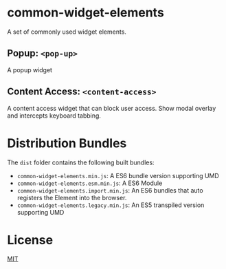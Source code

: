 # common-widget-elements

A set of commonly used widget elements.

## Popup: `<pop-up>`

A popup widget

## Content Access: `<content-access>`

A content access widget that can block user access. Show modal overlay and intercepts keyboard tabbing.



# Distribution Bundles

The `dist` folder contains the following built bundles:

-   `common-widget-elements.min.js`: A ES6 bundle version supporting UMD
-   `common-widget-elements.esm.min.js`: A ES6 Module
-   `common-widget-elements.import.min.js`: An ES6 bundles that auto registers the Element into the browser. 
-   `common-widget-elements.legacy.min.js`: An ES5 transpiled version supporting UMD

# License

[MIT](./LICENSE)


